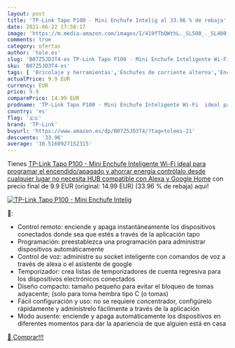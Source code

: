 ```yaml
---
layout: post
title: 'TP-Link Tapo P100 - Mini Enchufe Intelig al 33.96 % de rebaja'
date: 2021-06-22 17:58:17
image: 'https://m.media-amazon.com/images/I/419fTbQWthL._SL500_._SL400_.jpg'
comments: true
category: ofertas
author: 'tole.es'
slug: 'B07Z5JD3T4-es TP-Link Tapo P100 - Mini Enchufe Inteligente Wi-Fi ideal...'
sku: 'B07Z5JD3T4-es'
tags: [ 'Bricolaje y herramientas','Enchufes de corriente alterna','Enchufes inteligentes y a control remoto','Enchufes y accesorios','Enchufes y tomas de corriente alterna','Instalación eléctrica','alexa','enchufe','google','home','inteligente','tp-link', ]
actualPrice: 9.9 EUR
currency: EUR
price: 9.9
comparePrice: 14.99 EUR
prodname: 'TP-Link Tapo P100 - Mini Enchufe Inteligente Wi-Fi  ideal para programar el encendido/apagado y ahorrar energía  contrólalo desde cualquier lugar  no necesita HUB  compatible con Alexa y Google Home'
country: 'es'
flag: '🇪🇸'
brand: 'TP-Link'
buyurl: 'https://www.amazon.es/dp/B07Z5JD3T4/?tag=tolees-21'
descuento: '33.96'
average: '10.5160927152315'
---
```


Tienes [TP-Link Tapo P100 - Mini Enchufe Inteligente Wi-Fi  ideal para programar el encendido/apagado y ahorrar energía  contrólalo desde cualquier lugar  no necesita HUB  compatible con Alexa y Google Home](https://www.amazon.es/dp/B07Z5JD3T4/?tag=tolees-21) con precio final de  9.9 EUR (original: 14.99 EUR) (33.96 %  de rebaja) aqui!

[![TP-Link Tapo P100 - Mini Enchufe Intelig](https://m.media-amazon.com/images/I/419fTbQWthL._SL500_._SL400_.jpg)](https://www.amazon.es/dp/B07Z5JD3T4/?tag=tolees-21)

🔎:

- Control remoto: enciende y apaga instantáneamente los dispositivos conectados donde sea que estés a través de la aplicación tapo
- Programación: preestablezca una programación para administrar dispositivos automáticamente
- Control de voz: administre su socket inteligente con comandos de voz a través de alexa o el asistente de google
- Temporizador: crea listas de temporizadores de cuenta regresiva para los dispositivos electrónicos conectados
- Diseño compacto: tamaño pequeño para evitar el bloqueo de tomas adyacente; (solo para toma hembra tipo C (o tomas)
- Fácil configuración y uso: no se requiere concentrador, configúrelo rápidamente y adminístrelo fácilmente a través de la aplicación
- Modo ausente: enciende y apaga automáticamente los dispositivos en diferentes momentos para dar la apariencia de que alguien está en casa

[🛒 Comprar!!!](https://www.amazon.es/dp/B07Z5JD3T4/?tag=tolees-21)
